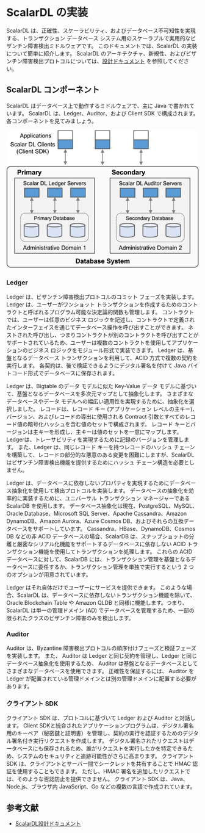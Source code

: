 # ScalarDL の実装

ScalarDL は、正確性、スケーラビリティ、およびデータベース不可知性を実現する、トランザクション データベース システム用のスケーラブルで実用的なビザンチン障害検出ミドルウェアです。
このドキュメントでは、ScalarDL の実装について簡単に紹介します。
ScalarDL のアーキテクチャ、新規性、およびビザンチン障害検出プロトコルについては、[設計ドキュメント](design.md) を参照してください。

## ScalarDL コンポーネント

ScalarDL はデータベース上で動作するミドルウェアで、主に Java で書かれています。 ScalarDL は、Ledger、Auditor、および Client SDK で構成されます。 各コンポーネントを見てみましょう。

![](images/scalardl.png)

### Ledger

Ledger は、ビザンチン障害検出プロトコルのコミット フェーズを実装します。 Ledger は、ユーザーがワンショット トランザクションを作成するためのコントラクトと呼ばれるプログラム可能な決定論的関数も管理します。 コントラクトでは、ユーザーは任意のビジネス ロジックを記述し、コントラクトで定義されたインターフェイスを通じてデータベース操作を呼び出すことができます。 ネストされた呼び出し、つまりコントラクトが別のコントラクトを呼び出すことがサポートされているため、ユーザーは複数のコントラクトを使用してアプリケーションのビジネス ロジックをモジュール形式で実装できます。 Ledger は、基盤となるデータベース トランザクションを利用して、ACID 方式で複数の契約を実行します。 各契約は、後で検証できるようにデジタル署名を付けて Java バイトコード形式でデータベースに保存されます。

Ledger は、Bigtable のデータ モデルに似た Key-Value データ モデルに基づいて、基盤となるデータベースを多次元マップとして抽象化します。 さまざまなデータベースやデータ モデルへの幅広い適用性を実現するために、抽象化を選択しました。 レコードは、レコード キー (アプリケーション レベルの主キー)、バージョン、およびレコードの導出に使用される Contract 引数とすべてのレコード値の暗号化ハッシュを含む値のセットで構成されます。 レコード キーとバージョンは主キーを形成し、主キーは値のセットを一意にマップします。 Ledgerは、トレーサビリティを実現するために記録のバージョンを管理します。 また、Ledger は、同じレコード キーを持つレコードのハッシュ チェーンを構築して、レコードの部分的な悪意のある変更を困難にしますが、ScalarDL はビザンチン障害検出機能を提供するためにハッシュ チェーン構造を必要としません。

Ledger は、データベースに依存しないプロパティを実現するためにデータベース抽象化を使用して検出プロトコルを実装します。 データベースの抽象化を効率的に実装するために、ユニバーサル トランザクション マネージャーである ScalarDB を使用します。 データベース抽象化は現在、PostgreSQL、MySQL、Oracle Database、Microsoft SQL Server、Apache Cassandra、Amazon DynamoDB、Amazon Aurora、Azure Cosmos DB、およびそれらの互換データベースをサポートしています。 Cassandra、HBase、DynamoDB、Cosmos DB などの非 ACID データベースの場合、ScalarDB は、スナップショットの分離と厳密なシリアル化機能をサポートするデータベースに依存しない ACID トランザクション機能を使用してトランザクションを処理します。 これらの ACID データベースに対して、ScalarDB には、トランザクション管理を基盤となるデータベースに委任するか、トランザクション管理を単独で実行するという 2 つのオプションが用意されています。

Ledger はそれ自体だけでユーザーにサービスを提供できます。 このような場合、ScalarDL は、データベースに依存しないトランザクション機能を除いて、Oracle Blockchain Table や Amazon QLDB と同様に機能します。つまり、ScalarDL は単一の管理ドメイン (AD) でデータベースを管理するため、一部の限られたクラスのビザンチン障害のみを検出します。

### Auditor

Auditor は、Byzantine 障害検出プロトコルの順序付けフェーズと検証フェーズを実装します。 また、 Auditor は Ledger と同じ契約を管理し、Ledger と同じデータベース抽象化を使用するため、 Auditor は基盤となるデータベースとしてさまざまなデータベースを使用できます。
正確性を保証するには、 Auditor を Ledger が配置されている管理ドメインとは別の管理ドメインに配置する必要があります。

### クライアント SDK

クライアント SDK は、プロトコルに基づいて Ledger および Auditor と対話します。 Client SDKと統合されたアプリケーションプログラムは、デジタル署名用のキーペア（秘密鍵と証明書）を管理し、契約の実行を認証するためのデジタル署名付き実行リクエストを作成します。 デジタル署名されたリクエストはデータベースにも保存されるため、誰がリクエストを実行したかを特定できるため、システムのセキュリティと追跡可能性がさらに高まります。 クライアント SDK は、クライアントとサーバー間でシークレットを共有することで HMAC 認証を使用することもできます。 ただし、HMAC 署名を追加したリクエストでは、そのような否認防止を提供できません。
クライアント SDK は、Java、Node.js、ブラウザ内 JavaScript、Go などの複数の言語で作成されています。

## 参考文献

* [ScalarDL設計ドキュメント](design.md)
